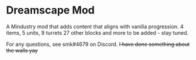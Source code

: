# Dreamscape Mod
A Mindustry mod that adds content that aligns with vanilla progression. 4 items, 5 units, 9 turrets 27 other blocks and more to be added - stay tuned.

For any questions, see smk#4679 on Discord. ~~I have done something about the walls yay~~
